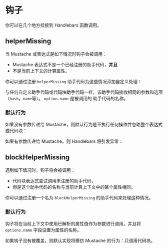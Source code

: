 # 钩子

你可以在几个地方挂接到 Handlebars 函数调用。

## helperMissing

当 Mustache 或表达式是如下情况时钩子会被调用：

- Mustache 表达式不是一个已经注册的助手代码，**并且**
- 不是当前上下文的计算属性。

你可以通过注册 `helperMissing` 助手代码为这些情况添加自定义处理：

<ExamplePart examplePage="/zh/examples/hook-helper-missing.md" show="template" />
<ExamplePart examplePage="/zh/examples/hook-helper-missing.md" show="preparationScript" />
<ExamplePart examplePage="/zh/examples/hook-helper-missing.md" show="output" />

与任何自定义助手代码或代码块助手代码一样，该助手代码接收相同的参数和选项（`hash`，`name`等）。 `option.name` 是被调用的
助手代码的名称。

### 默认行为

如果没有参数传递给 Mustache，则默认行为是不执行任何操作并忽略整个表达式或代码块：

<Flex>
<ExamplePart examplePage="/zh/examples/hook-helper-missing-default-no-param.md" show="template" />
<ExamplePart examplePage="/zh/examples/hook-helper-missing-default-no-param.md" show="output" />
</Flex>

如果有参数传递给 Mustache，则 Handlebars 将引发异常：

<Flex>
<ExamplePart examplePage="/zh/examples/hook-helper-missing-default-param.md" show="template" />
<ExamplePart examplePage="/zh/examples/hook-helper-missing-default-param.md" show="error" />
</Flex>

## blockHelperMissing

遇到如下情况时，钩子将会被调用：

- 代码块表达式尝试调用未注册的助手代码，
- 但是这个助手代码的名称与当前计算上下文中的某个属性相同。

你可以通过注册一个名为 `blockHelperMissing` 的助手代码来处理这种情况。

<ExamplePart examplePage="/zh/examples/hook-block-helper-missing.md" show="template" />
<ExamplePart examplePage="/zh/examples/hook-block-helper-missing.md" show="preparationScript" />
<ExamplePart examplePage="/zh/examples/hook-block-helper-missing.md" show="output" />

### 默认行为

钩子将在当前上下文中使用已解析的属性值作为参数进行调用，并且将 `options.name` 字段设置为属性的名称。

如果钩子没有被覆盖，则默认实现将模仿 Mustache 的行为：只调用代码块。

<ExamplePart examplePage="/zh/examples/hook-block-helper-missing-default.md" show="template" />
<ExamplePart examplePage="/zh/examples/hook-block-helper-missing-default.md" show="output" />
